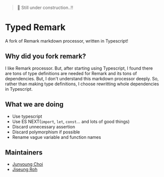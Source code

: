> :construction: Still under construction..!!

# Typed Remark

A fork of Remark markdown processor, written in Typescript!

## Why did you fork remark?

I like Remark processor. But, after starting using Typescript, I found there are
tons of type definitions are needed for Remark and its tons of dependencies.
But, I don't understand this markdown processor deeply. So, rather than making
type definitions, I choose rewritting whole dependencies in Typescript.

## What we are doing

- Use typescript
- Use ES NEXT(`import`, `let`, `const`... and lots of good things)
- Discard unnecessary assertion
- Discard polymorphism if possible
- Rename vague variable and function names

## Maintainers

- [Junyoung Choi](https://github.com/Rokt33r)
- [Jiseung Roh](https://github.com/rohjs)

